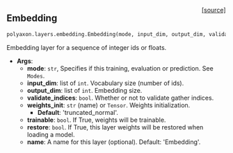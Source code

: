 <span style="float:right;">[[source]](https://github.com/polyaxon/polyaxon/blob/master/polyaxon/layers/embedding.py#L13)</span>
## Embedding

```python
polyaxon.layers.embedding.Embedding(mode, input_dim, output_dim, validate_indices=False, weights_init='truncated_normal', trainable=True, restore=True, name='Embedding')
```

Embedding layer for a sequence of integer ids or floats.

- __Args__:
	- __mode__: `str`, Specifies if this training, evaluation or prediction. See `Modes`.
	- __input_dim__: list of `int`. Vocabulary size (number of ids).
	- __output_dim__: list of `int`. Embedding size.
	- __validate_indices__: `bool`. Whether or not to validate gather indices.
	- __weights_init__: `str` (name) or `Tensor`. Weights initialization.
		- __Default__: 'truncated_normal'.
	- __trainable__: `bool`. If True, weights will be trainable.
	- __restore__: `bool`. If True, this layer weights will be restored when
		loading a model.
	- __name__: A name for this layer (optional). Default: 'Embedding'.
